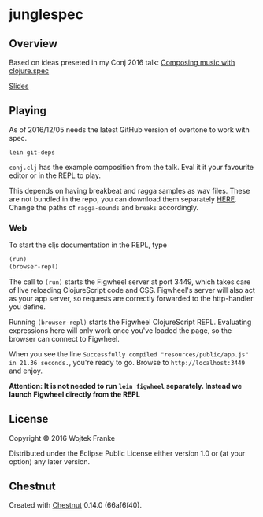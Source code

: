 # junglespec

## Overview

Based on ideas preseted in my Conj 2016 talk: [Composing music with clojure.spec](https://www.youtube.com/watch?v=404UXttr8kw)

[Slides](http://www.slideshare.net/WojciechFranke/wojciech-franke-composing-music-with-clojurespec-clojureconj-2016)

## Playing

As of 2016/12/05 needs the latest GitHub version of overtone to work with spec.

`lein git-deps`

`conj.clj` has the example composition from the talk. Eval it it your favourite editor or in the REPL to play.

This depends on having breakbeat and ragga samples as wav files. These are not bundled in the repo, you can download them separately [HERE](https://enajski.pl/junglespec_samples.zip). Change the paths of `ragga-sounds` and `breaks` accordingly.

### Web

To start the cljs documentation in the REPL, type

```clojure
(run)
(browser-repl)
```

The call to `(run)` starts the Figwheel server at port 3449, which takes care of
live reloading ClojureScript code and CSS. Figwheel's server will also act as
your app server, so requests are correctly forwarded to the http-handler you
define.

Running `(browser-repl)` starts the Figwheel ClojureScript REPL. Evaluating
expressions here will only work once you've loaded the page, so the browser can
connect to Figwheel.

When you see the line `Successfully compiled "resources/public/app.js" in 21.36
seconds.`, you're ready to go. Browse to `http://localhost:3449` and enjoy.

**Attention: It is not needed to run `lein figwheel` separately. Instead we
launch Figwheel directly from the REPL**

## License

Copyright © 2016 Wojtek Franke

Distributed under the Eclipse Public License either version 1.0 or (at
your option) any later version.

## Chestnut

Created with [Chestnut](http://plexus.github.io/chestnut/) 0.14.0 (66af6f40).
